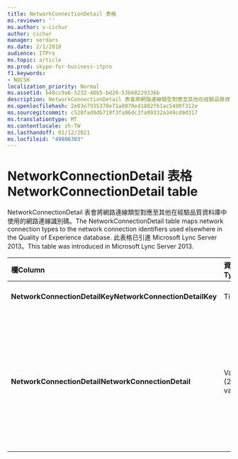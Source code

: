 ```yaml
---
title: NetworkConnectionDetail 表格
ms.reviewer: ''
ms.author: v-cichur
author: cichur
manager: serdars
ms.date: 2/1/2018
audience: ITPro
ms.topic: article
ms.prod: skype-for-business-itpro
f1.keywords:
- NOCSH
localization_priority: Normal
ms.assetid: b48cc9a6-5232-48b5-bd20-53b68229336b
description: NetworkConnectionDetail 表會將網路連線類型對應至其他在經驗品質資料庫中使用的網路連線識別碼。 此表格已引進 Microsoft Lync Server 2013。
ms.openlocfilehash: 2e03e7935370e71a8070ed1882f61ac5480f312e
ms.sourcegitcommit: c528fad9db719f3fa96dc3fa99332a349cd9d317
ms.translationtype: MT
ms.contentlocale: zh-TW
ms.lasthandoff: 01/12/2021
ms.locfileid: "49806303"
---
```

# <a name="networkconnectiondetail-table"></a><span data-ttu-id="cff02-104">NetworkConnectionDetail 表格</span><span class="sxs-lookup"><span data-stu-id="cff02-104">NetworkConnectionDetail table</span></span>
 
<span data-ttu-id="cff02-105">NetworkConnectionDetail 表會將網路連線類型對應至其他在經驗品質資料庫中使用的網路連線識別碼。</span><span class="sxs-lookup"><span data-stu-id="cff02-105">The NetworkConnectionDetail table maps network connection types to the network connection identifiers used elsewhere in the Quality of Experience database.</span></span> <span data-ttu-id="cff02-106">此表格已引進 Microsoft Lync Server 2013。</span><span class="sxs-lookup"><span data-stu-id="cff02-106">This table was introduced in Microsoft Lync Server 2013.</span></span>
  
|<span data-ttu-id="cff02-107">**欄**</span><span class="sxs-lookup"><span data-stu-id="cff02-107">**Column**</span></span>|<span data-ttu-id="cff02-108">**資料類型**</span><span class="sxs-lookup"><span data-stu-id="cff02-108">**Data Type**</span></span>|<span data-ttu-id="cff02-109">**索引鍵/索引**</span><span class="sxs-lookup"><span data-stu-id="cff02-109">**Key/Index**</span></span>|<span data-ttu-id="cff02-110">**詳細資料**</span><span class="sxs-lookup"><span data-stu-id="cff02-110">**Details**</span></span>|
|:-----|:-----|:-----|:-----|
|<span data-ttu-id="cff02-111">**NetworkConnectionDetailKey**</span><span class="sxs-lookup"><span data-stu-id="cff02-111">**NetworkConnectionDetailKey**</span></span> <br/> |<span data-ttu-id="cff02-112">Tinyint</span><span class="sxs-lookup"><span data-stu-id="cff02-112">tinyint</span></span>  <br/> |<span data-ttu-id="cff02-113">主要</span><span class="sxs-lookup"><span data-stu-id="cff02-113">Primary</span></span>  <br/> |<span data-ttu-id="cff02-114">網路連線類型的唯一識別碼。</span><span class="sxs-lookup"><span data-stu-id="cff02-114">Unique identifier for the network connection type.</span></span>  <br/> |
|<span data-ttu-id="cff02-115">**NetworkConnectionDetail**</span><span class="sxs-lookup"><span data-stu-id="cff02-115">**NetworkConnectionDetail**</span></span> <br/> |<span data-ttu-id="cff02-116">Varchar (256) </span><span class="sxs-lookup"><span data-stu-id="cff02-116">varchar(256)</span></span>  <br/> |<span data-ttu-id="cff02-117">Unique</span><span class="sxs-lookup"><span data-stu-id="cff02-117">Unique</span></span>  <br/> |<span data-ttu-id="cff02-118">對應至 NetworkConnectionDetailKey 的網路連線類型。</span><span class="sxs-lookup"><span data-stu-id="cff02-118">Network connection type that corresponds to the NetworkConnectionDetailKey.</span></span> <span data-ttu-id="cff02-119">允許的值為：</span><span class="sxs-lookup"><span data-stu-id="cff02-119">Allowed values are:</span></span>  <br/> <span data-ttu-id="cff02-120">0--有線</span><span class="sxs-lookup"><span data-stu-id="cff02-120">0 -- Wired</span></span>  <br/> <span data-ttu-id="cff02-121">1--WiFi</span><span class="sxs-lookup"><span data-stu-id="cff02-121">1 -- WiFi</span></span>  <br/> <span data-ttu-id="cff02-122">2--乙太網路</span><span class="sxs-lookup"><span data-stu-id="cff02-122">2 -- Ethernet</span></span>  <br/> <span data-ttu-id="cff02-123">3--MobileBB</span><span class="sxs-lookup"><span data-stu-id="cff02-123">3 -- MobileBB</span></span>  <br/> <span data-ttu-id="cff02-124">4--其他</span><span class="sxs-lookup"><span data-stu-id="cff02-124">4 -- Other</span></span>  <br/> <span data-ttu-id="cff02-125">5--隧道</span><span class="sxs-lookup"><span data-stu-id="cff02-125">5 -- Tunnel</span></span>  <br/> |
   

